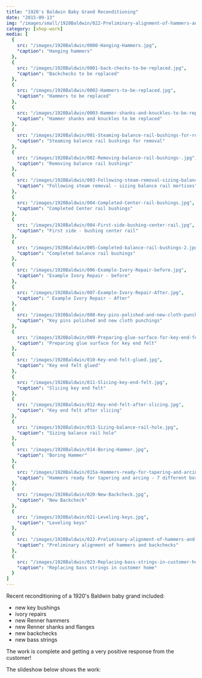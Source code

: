```yaml
---
title: "1920's Baldwin Baby Grand Reconditioning"
date: "2015-09-13"
img: "/images/small/1920Baldwin/022-Preliminary-alignment-of-hammers-and-backchecks.jpg"
category: [shop-work]
media: [
  {
    src: "/images/1920Baldwin/0000-Hanging-Hammers.jpg",
    "caption": "Hanging hammers"
  },
  {
    src: "/images/1920Baldwin/0001-back-checks-to-be-replaced.jpg",
    "caption": "Backchecks to be replaced"
  },
  {
    src: "/images/1920Baldwin/0002-Hammers-to-be-replaced.jpg",
    "caption": "Hammers to be replaced"
  },
  {
    src: "/images/1920Baldwin/0003-Hammer-shanks-and-knuckles-to-be-replaced.jpg",
    "caption": "Hammer shanks and knuckles to be replaced"
  },
  {
    src: "/images/1920Baldwin/001-Steaming-balance-rail-bushings-for-removal.jpg",
    "caption": "Steaming balance rail bushings for removal"
  },
  {
    src: "/images/1920Baldwin/002-Removing-balance-rail-bushings-.jpg",
    "caption": "Removing balance rail bushings"
  },
  {
    src: "/images/1920Baldwin/003-Following-steam-removal-sizing-balance-rail-mortises.jpg",
    "caption": "Following steam removal - sizing balance rail mortises"
  },
  {
    src: "/images/1920Baldwin/004-Completed-Center-rail-bushings.jpg",
    "caption": "Completed Center rail bushings"
  },
  {
    src: "/images/1920Baldwin/004-First-side-bushing-center-rail.jpg",
    "caption": "First side - bushing center rail"
  },
  {
    src: "/images/1920Baldwin/005-Completed-balance-rail-bushings-2.jpg",
    "caption": "Completed balance rail bushings"
  },
  {
    src: "/images/1920Baldwin/006-Example-Ivory-Repair-before.jpg",
    "caption": "Example Ivory Repair - before"
  },
  {
    src: "/images/1920Baldwin/007-Example-Ivory-Repair-After.jpg",
    "caption": " Example Ivory Repair - After"
  },
  {
    src: "/images/1920Baldwin/008-Key-pins-polished-and-new-cloth-punchings.jpg",
    "caption": "Key pins polished and new cloth punchings"
  },
  {
    src: "/images/1920Baldwin/009-Preparing-glue-surface-for-key-end-felt.jpg",
    "caption": "Preparing glue surface for key end felt"
  },
  {
    src: "/images/1920Baldwin/010-Key-end-felt-glued.jpg",
    "caption": "Key end felt glued"
  },
  {
    src: "/images/1920Baldwin/011-Slicing-key-end-felt.jpg",
    "caption": "Slicing key end felt"
  },
  {
    src: "/images/1920Baldwin/012-Key-end-felt-after-slicing.jpg",
    "caption": "Key end felt after slicing"
  },
  {
    src: "/images/1920Baldwin/013-Sizing-balance-rail-hole.jpg",
    "caption": "Sizing balance rail hole"
  },
  {
    src: "/images/1920Baldwin/014-Boring-Hammer.jpg",
    "caption": "Boring Hammer"
  },
  {
    src: "/images/1920Baldwin/015a-Hammers-ready-for-tapering-and-arcing-7-different-bore-angles.jpg",
    "caption": "Hammers ready for tapering and arcing - 7 different bore angles"
  },
  {
    src: "/images/1920Baldwin/020-New-Backcheck.jpg",
    "caption": "New Backcheck"
  },
  {
    src: "/images/1920Baldwin/021-Leveling-keys.jpg",
    "caption": "Leveling keys"
  },
  {
    src: "/images/1920Baldwin/022-Preliminary-alignment-of-hammers-and-backchecks.jpg",
    "caption": "Preliminary alignment of hammers and backchecks"
  },
  {
    src: "/images/1920Baldwin/023-Replacing-bass-strings-in-customer-home.jpg",
    "caption": "Replacing bass strings in customer home"
  }
]
---
```


Recent reconditioning of a 1920's Baldwin baby grand included:

- new key bushings
- ivory repairs
- new Renner hammers
- new Renner shanks and flanges
- new backchecks
- new bass strings

The work is complete and getting a very positive response from the customer!

The slideshow below shows the work:
